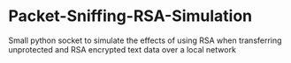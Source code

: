 # Packet-Sniffing-RSA-Simulation
 Small python socket to simulate the effects of using RSA when transferring unprotected and RSA encrypted text data over a local network
